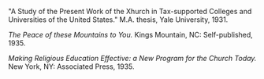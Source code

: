 "A Study of the Present Work of the Xhurch in Tax-supported Colleges and Universities of the United States." M.A. thesis, Yale University, 1931.

*The Peace of these Mountains to You.* Kings Mountain, NC: Self-published, 1935.

*Making Religious Education Effective: a New Program for the Church Today.* New York, NY: Associated Press, 1935. 
